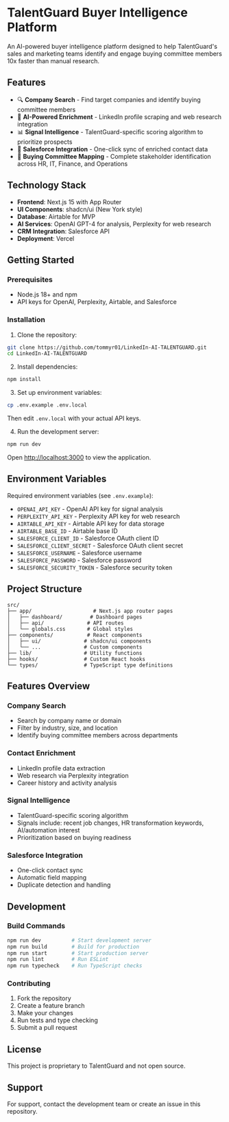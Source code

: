 # TalentGuard Buyer Intelligence Platform

An AI-powered buyer intelligence platform designed to help TalentGuard's sales and marketing teams identify and engage buying committee members 10x faster than manual research.

## Features

- 🔍 **Company Search** - Find target companies and identify buying committee members
- 🧠 **AI-Powered Enrichment** - LinkedIn profile scraping and web research integration
- 📊 **Signal Intelligence** - TalentGuard-specific scoring algorithm to prioritize prospects
- 🔄 **Salesforce Integration** - One-click sync of enriched contact data
- 🎯 **Buying Committee Mapping** - Complete stakeholder identification across HR, IT, Finance, and Operations

## Technology Stack

- **Frontend**: Next.js 15 with App Router
- **UI Components**: shadcn/ui (New York style)
- **Database**: Airtable for MVP
- **AI Services**: OpenAI GPT-4 for analysis, Perplexity for web research
- **CRM Integration**: Salesforce API
- **Deployment**: Vercel

## Getting Started

### Prerequisites

- Node.js 18+ and npm
- API keys for OpenAI, Perplexity, Airtable, and Salesforce

### Installation

1. Clone the repository:
```bash
git clone https://github.com/tommyr01/LinkedIn-AI-TALENTGUARD.git
cd LinkedIn-AI-TALENTGUARD
```

2. Install dependencies:
```bash
npm install
```

3. Set up environment variables:
```bash
cp .env.example .env.local
```
Then edit `.env.local` with your actual API keys.

4. Run the development server:
```bash
npm run dev
```

Open [http://localhost:3000](http://localhost:3000) to view the application.

## Environment Variables

Required environment variables (see `.env.example`):

- `OPENAI_API_KEY` - OpenAI API key for signal analysis
- `PERPLEXITY_API_KEY` - Perplexity API key for web research
- `AIRTABLE_API_KEY` - Airtable API key for data storage
- `AIRTABLE_BASE_ID` - Airtable base ID
- `SALESFORCE_CLIENT_ID` - Salesforce OAuth client ID
- `SALESFORCE_CLIENT_SECRET` - Salesforce OAuth client secret
- `SALESFORCE_USERNAME` - Salesforce username
- `SALESFORCE_PASSWORD` - Salesforce password
- `SALESFORCE_SECURITY_TOKEN` - Salesforce security token

## Project Structure

```
src/
├── app/                    # Next.js app router pages
│   ├── dashboard/         # Dashboard pages
│   ├── api/              # API routes
│   └── globals.css       # Global styles
├── components/           # React components
│   ├── ui/              # shadcn/ui components
│   └── ...              # Custom components
├── lib/                 # Utility functions
├── hooks/               # Custom React hooks
└── types/               # TypeScript type definitions
```

## Features Overview

### Company Search
- Search by company name or domain
- Filter by industry, size, and location
- Identify buying committee members across departments

### Contact Enrichment
- LinkedIn profile data extraction
- Web research via Perplexity integration
- Career history and activity analysis

### Signal Intelligence
- TalentGuard-specific scoring algorithm
- Signals include: recent job changes, HR transformation keywords, AI/automation interest
- Prioritization based on buying readiness

### Salesforce Integration
- One-click contact sync
- Automatic field mapping
- Duplicate detection and handling

## Development

### Build Commands

```bash
npm run dev          # Start development server
npm run build        # Build for production
npm run start        # Start production server
npm run lint         # Run ESLint
npm run typecheck    # Run TypeScript checks
```

### Contributing

1. Fork the repository
2. Create a feature branch
3. Make your changes
4. Run tests and type checking
5. Submit a pull request

## License

This project is proprietary to TalentGuard and not open source.

## Support

For support, contact the development team or create an issue in this repository.